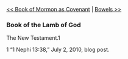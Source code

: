 [<< Book of Mormon as Covenant](Book%20of%20Mormon%20as%20Covenant)  |  [Bowels >>](Bowels)

### Book of the Lamb of God
The New Testament.1



1 “1 Nephi 13:38,” July 2, 2010, blog post.